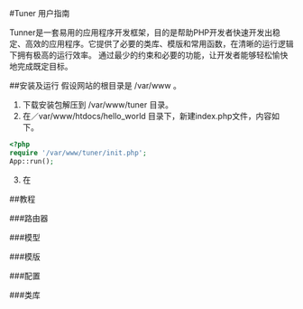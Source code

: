 #Tuner 用户指南

Tunner是一套易用的应用程序开发框架，目的是帮助PHP开发者快速开发出稳定、高效的应用程序。它提供了必要的类库、模版和常用函数，在清晰的运行逻辑下拥有极高的运行效率。
通过最少的约束和必要的功能，让开发者能够轻松愉快地完成既定目标。

##安装及运行
假设网站的根目录是 /var/www 。

1. 下载安装包解压到 /var/www/tuner 目录。
2. 在／var/www/htdocs/hello_world 目录下，新建index.php文件，内容如下。

```php
<?php
require '/var/www/tuner/init.php';
App::run();
```
3. 在

##教程

###路由器

###模型

###模版

###配置

###类库
